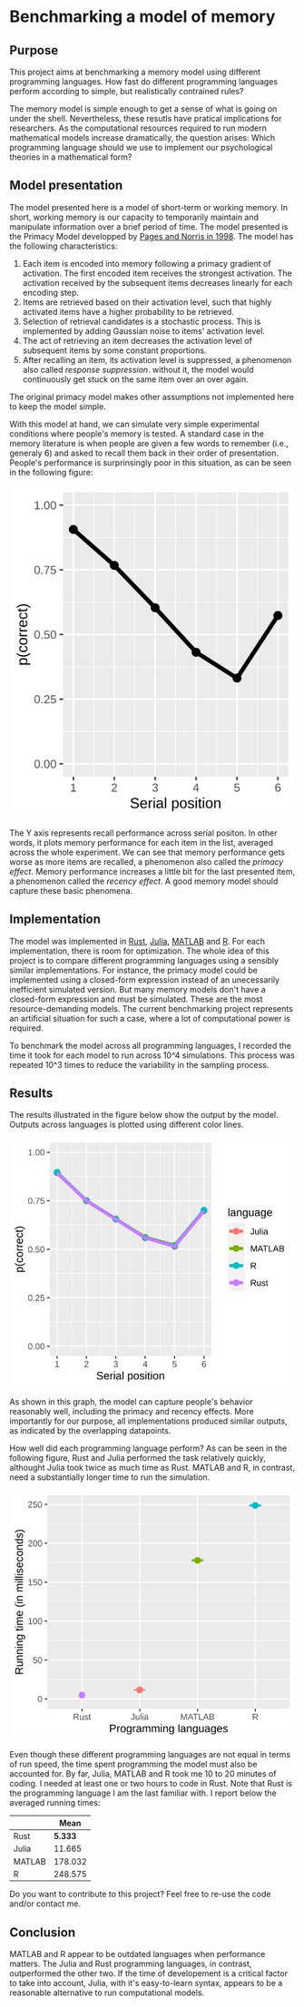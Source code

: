 # Benchmarking a model of memory

## Purpose 

This project aims at benchmarking a memory model using different programming languages. How fast do different programming languages perform according to simple, but realistically contrained rules?

The memory model is simple enough to get a sense of what is going on under the shell. Nevertheless, these resutls have pratical implications for researchers. As the computational resources required to run modern mathematical models increase dramatically, the question arises: Which programming language should we use to implement our psychological theories in a mathematical form?

## Model presentation

The model presented here is a model of short-term or working memory. In short, working memory is our capacity to temporarily maintain and manipulate information over a brief period of time. The model presented is the Primacy Model developped by [Pages and Norris in 1998](https://doi.org/10.1037/0033-295X.105.4.761-781). The model has the following characteristics:

1. Each item is encoded into memory following a primacy gradient of activation. The first encoded item receives the strongest activation. The activation received by the subsequent items decreases linearly for each encoding step.
2. Items are retrieved based on their activation level, such that highly activated items have a higher probability to be retrieved.
3. Selection of retrieval candidates is a stochastic process. This is implemented by adding Gaussian noise to items' activation level.
4. The act of retrieving an item decreases the activation level of subsequent items by some constant proportions.
5. After recalling an item, its activation level is suppressed, a phenomenon also called *response suppression*. without it, the model would continuously get stuck on the same item over an over again.

The original primacy model makes other assumptions not implemented here to keep the model simple.

With this model at hand, we can simulate very simple experimental conditions where people's memory is tested. A standard case in the memory literature is when people are given a few words to remember (i.e., generaly 6) and asked to recall them back in their order of presentation. People's performance is surprinsingly poor in this situation, as can be seen in the following figure:

![](plot/scores_empirical.svg)

The Y axis represents recall performance across serial positon. In other words, it plots memory performance for each item in the list, averaged across the whole experiment. We can see that memory performance gets worse as more items are recalled, a phenomenon also called the *primacy effect*. Memory performance increases a little bit for the last presented item, a phenomenon called the *recency effect*. A good memory model should capture these basic phenomena.

## Implementation

The model was implemented in [Rust](https://www.rust-lang.org/), [Julia](https://julialang.org/), [MATLAB](https://ch.mathworks.com/) and [R](https://www.r-project.org/). For each implementation, there is room for optimization. The whole idea of this project is to compare different programming languages using a sensibly similar implementations. For instance, the primacy model could be implemented using a closed-form expression instead of an unecessarily inefficient simulated version. But many memory models don't have a closed-form expression and must be simulated. These are the most resource-demanding models. The current benchmarking project represents an artificial situation for such a case, where a lot of computational power is required.

To benchmark the model across all programming languages, I recorded the time it took for each model to run across 10^4 simulations. This process was repeated 10^3 times to reduce the variability in the sampling process.

## Results

The results illustrated in the figure below show the output by the model. Outputs across languages is plotted using different color lines.

![](plot/scores_model.svg)

As shown in this graph, the model can capture people's behavior reasonably well, including the primacy and recency effects. More importantly for our purpose, all implementations produced similar outputs, as indicated by the overlapping datapoints.

How well did each programming language perform? As can be seen in the following figure, Rust and Julia performed the task relatively quickly, althought Julia took twice as much time as Rust. MATLAB and R, in contrast, need a substantially longer time to run the simulation.

![](plot/comparison.svg)

Even though these different programming languages are not equal in terms of run speed, the time spent programming the model must also be accounted for. By far, Julia, MATLAB and R took me 10 to 20 minutes of coding. I needed at least one or two hours to code in Rust. Note that Rust is the programming language I am the last familiar with. I report below the averaged running times:

|   | Mean |
|---|---|
| Rust  | **5.333**  |
| Julia  | 11.665  |
| MATLAB  | 178.032  |
| R  | 248.575  |

Do you want to contribute to this project? Feel free to re-use the code and/or <a h ref = mailto:kowialiewskib@gmail.com>contact me</a>.

## Conclusion

MATLAB and R appear to be outdated languages when performance matters. The Julia and Rust programming languages, in contrast, outperformed the other two. If the time of developement is a critical factor to take into account, Julia, with it's easy-to-learn syntax, appears to be a reasonable alternative to run computational models.